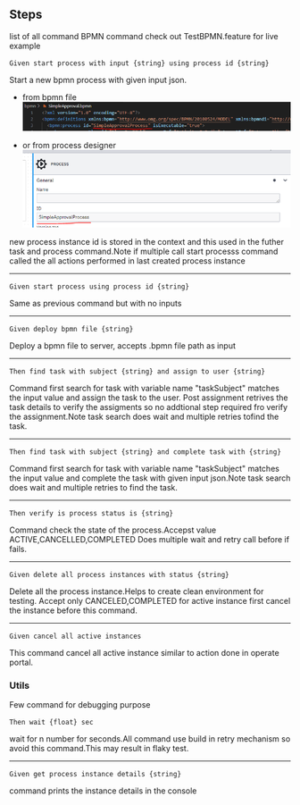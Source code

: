 ## Steps

list of all command BPMN command check out TestBPMN.feature for live example

 ```feature
 Given start process with input {string} using process id {string}
 ```

Start a new bpmn process with given input json.

 - from bpmn file
    ![image info](./images/processid1.png)
    
- or from process designer
    ![image info](./images/processid2.png)

 new process instance id is stored in the context and this used in the futher task and process command.Note if multiple call start processs command called the all actions performed in last created process instance

---
```feature
Given start process using process id {string} 
```
Same as previous command but with no inputs

---

```feature
Given deploy bpmn file {string} 
```

Deploy a bpmn file to server, accepts .bpmn file path as input

---

```feature
Then find task with subject {string} and assign to user {string}
```

Command first search for task with variable name "taskSubject" matches the input value and assign the task to the user.
Post assignment retrives the task details to verify the assigments so no addtional step required fro verify the assignment.Note task search does wait  and multiple retries tofind the task. 

---

```feature
Then find task with subject {string} and complete task with {string} 
```

Command first search for task with variable name "taskSubject" matches the input value and complete the task with given input json.Note task search does wait and multiple retries to find the task. 

---

```feature
Then verify is process status is {string} 
```

Command check the state of the process.Accepst value ACTIVE,CANCELLED,COMPLETED
Does multiple wait and retry call before if fails.

---

```feature
Given delete all process instances with status {string} 
```

Delete all the process instance.Helps to create clean environment for testing.
Accept only CANCELED,COMPLETED for active instance first cancel the instance before this command.

---


```feature
Given cancel all active instances 
```
This command cancel all active instance similar to action done in operate portal.


### Utils

Few command for debugging purpose

```feature
Then wait {float} sec 
```

wait for n number for seconds.All command use build in retry mechanism so avoid this command.This may result in flaky test.

---

```feature
Given get process instance details {string} 
```

command prints the instance details in the console